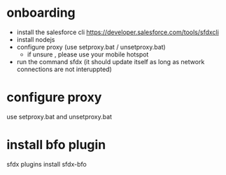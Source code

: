 # onboarding
- install the salesforce cli https://developer.salesforce.com/tools/sfdxcli
- install nodejs
- configure proxy (use setproxy.bat / unsetproxy.bat)
  - if unsure , please use your mobile hotspot
- run the command sfdx (it should update itself as long as network connections are not interuppted)

# configure proxy
use setproxy.bat and unsetproxy.bat

# install bfo plugin
sfdx plugins install sfdx-bfo
